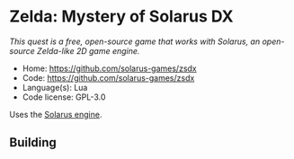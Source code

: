# Zelda: Mystery of Solarus DX

_This quest is a free, open-source game that works with Solarus, an open-source Zelda-like 2D game engine._

- Home: https://github.com/solarus-games/zsdx
- Code: https://github.com/solarus-games/zsdx
- Language(s): Lua
- Code license: GPL-3.0

Uses the [Solarus engine](../framework/solarus.md).

## Building

